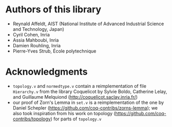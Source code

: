 # Authors of this library

- Reynald Affeldt, AIST (National Institute of Advanced Industrial Science and Technology, Japan)
- Cyril Cohen, Inria
- Assia Mahboubi, Inria
- Damien Rouhling, Inria
- Pierre-Yves Strub, École polytechnique

# Acknowledgments
- `topology.v` and `normedtype.v` contain a reimplementation of file
  `Hierarchy.v` from the library Coquelicot by Sylvie Boldo, Catherine Lelay,
  and Guillaume Melquiond (http://coquelicot.saclay.inria.fr/)
- our proof of Zorn's Lemma in `set.v` is a reimplementation of the one by
  Daniel Schepler (https://github.com/coq-contribs/zorns-lemma); we also took
  inspiration from his work on topology
  (https://github.com/coq-contribs/topology) for parts of `topology.v`
